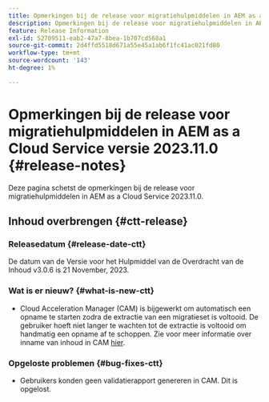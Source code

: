 ```yaml
---
title: Opmerkingen bij de release voor migratiehulpmiddelen in AEM as a Cloud Service versie 2023.11.0
description: Opmerkingen bij de release voor migratiehulpmiddelen in AEM as a Cloud Service versie 2023.11.0
feature: Release Information
exl-id: 52709511-eab2-47a7-8bea-1b707cd568a1
source-git-commit: 2d4ffd5518d671a55e45a1ab6f1fc41ac021fd80
workflow-type: tm+mt
source-wordcount: '143'
ht-degree: 1%

---
```


# Opmerkingen bij de release voor migratiehulpmiddelen in AEM as a Cloud Service versie 2023.11.0 {#release-notes}

Deze pagina schetst de opmerkingen bij de release voor migratiehulpmiddelen in AEM as a Cloud Service 2023.11.0.

## Inhoud overbrengen {#ctt-release}

### Releasedatum {#release-date-ctt}

De datum van de Versie voor het Hulpmiddel van de Overdracht van de Inhoud v3.0.6 is 21 November, 2023.

### Wat is er nieuw? {#what-is-new-ctt}

* Cloud Acceleration Manager (CAM) is bijgewerkt om automatisch een opname te starten zodra de extractie van een migratieset is voltooid. De gebruiker hoeft niet langer te wachten tot de extractie is voltooid om handmatig een opname af te schoppen. Zie voor meer informatie over inname van inhoud in CAM [hier](https://experienceleague.adobe.com/docs/experience-manager-cloud-service/content/migration-journey/cloud-migration/content-transfer-tool/ingesting-content.html#ingestion-process).

### Opgeloste problemen {#bug-fixes-ctt}

* Gebruikers konden geen validatierapport genereren in CAM. Dit is opgelost.
